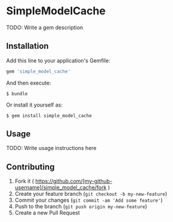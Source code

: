 # SimpleModelCache

TODO: Write a gem description

## Installation

Add this line to your application's Gemfile:

```ruby
gem 'simple_model_cache'
```

And then execute:

    $ bundle

Or install it yourself as:

    $ gem install simple_model_cache

## Usage

TODO: Write usage instructions here

## Contributing

1. Fork it ( https://github.com/[my-github-username]/simple_model_cache/fork )
2. Create your feature branch (`git checkout -b my-new-feature`)
3. Commit your changes (`git commit -am 'Add some feature'`)
4. Push to the branch (`git push origin my-new-feature`)
5. Create a new Pull Request
